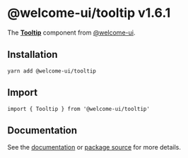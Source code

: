 # @welcome-ui/tooltip v1.6.1
  
The **[Tooltip](http://welcome-ui.com/components/tooltip)** component from [@welcome-ui](http://welcome-ui.com).

## Installation

    yarn add @welcome-ui/tooltip

## Import

    import { Tooltip } from '@welcome-ui/tooltip'

## Documentation

See the [documentation](http://welcome-ui.com/components/tooltip) or [package source](https://github.com/WTTJ/welcome-ui/tree/v1.6.1/packages/Tooltip) for more details.
